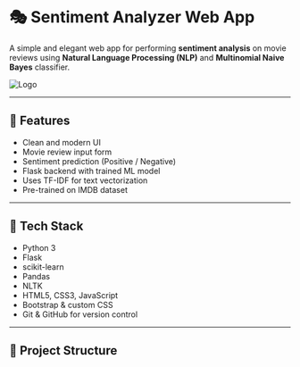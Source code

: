# 🎭 Sentiment Analyzer Web App

A simple and elegant web app for performing **sentiment analysis** on movie reviews using **Natural Language Processing (NLP)** and **Multinomial Naive Bayes** classifier.

![Logo](static/logo.png)

---

## 🚀 Features

- Clean and modern UI
- Movie review input form
- Sentiment prediction (Positive / Negative)
- Flask backend with trained ML model
- Uses TF-IDF for text vectorization
- Pre-trained on IMDB dataset

---

## 🧠 Tech Stack

- Python 3
- Flask
- scikit-learn
- Pandas
- NLTK
- HTML5, CSS3, JavaScript
- Bootstrap & custom CSS
- Git & GitHub for version control

---

## 📂 Project Structure

